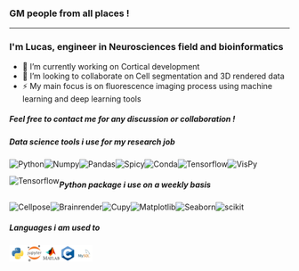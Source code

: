 ### GM people from all places ! 

--------------

### I'm Lucas, engineer in Neurosciences field and bioinformatics

- 🔭 I’m currently working on Cortical development 
- 👯 I’m looking to collaborate on Cell segmentation and 3D rendered data
- ⚡ My main focus is on fluorescence imaging process using machine learning and deep learning tools

##### Feel free to contact me for any discussion or collaboration !

##### Data science tools i use for my research job

<img align="left" alt="Python" height="30px" src="https://raw.githubusercontent.com/gilbarbara/logos/master/logos/python.svg" />
<img align="left" alt="Numpy" height="30px" src="https://upload.wikimedia.org/wikipedia/commons/3/31/NumPy_logo_2020.svg" />
<img align="left" alt="Pandas" height="30px" src="https://upload.wikimedia.org/wikipedia/commons/e/ed/Pandas_logo.svg" />
<img align="left" alt="Spicy" height="30" src="https://scipy.org/images/logo.svg" />
<img align="left" alt="Conda" height="30" src="https://external-content.duckduckgo.com/iu/?u=https%3A%2F%2Ftse1.mm.bing.net%2Fth%3Fid%3DOIP.TH29CBiHeScGDph4UhmVfAHaHx%26pid%3DApi&f=1&ipt=f8d168a505614fc9d26311319c6026d2f9967149d24742ce2fdf199f880776d0&ipo=images" />
<img align="left" alt="Tensorflow" height="30px" src="https://raw.githubusercontent.com/gilbarbara/logos/master/logos/tensorflow.svg" />
<img align="left" alt="VisPy" height="30" src="https://vispy.org/_static/vispy-teaser-short.png" />
<img align="left" alt="Tensorflow" height="30px" src="https://github.com/pytorch/pytorch/blob/master/docs/source/_static/img/pytorch-logo-dark.png" />

<br />

##### Python package i use on a weekly basis

<img align="left" alt="Cellpose" height="30" src="https://raw.githubusercontent.com/kevinjohncutler/cellpose/master/cellpose/logo/logo.png?raw=True" />
<img align="left" alt="Brainrender" height="30" src="https://github.com/LSeu-994/brainrender/blob/master/imgs/three_atlases.png" />
<img align="left" alt="Cupy" height="30" src="https://raw.githubusercontent.com/cupy/cupy/master/docs/image/cupy_logo_1000px.png" />
<img align="left" alt="Matplotlib" height="30" src="https://camo.githubusercontent.com/109927a15915074d15313889468aa9aa688de3b9e38cc4359a01f665d351114e/68747470733a2f2f6d6174706c6f746c69622e6f72672f5f7374617469632f6c6f676f322e737667" />
<img align="left" alt="Seaborn" height="30" src="https://raw.githubusercontent.com/mwaskom/seaborn/master/doc/_static/logo-wide-lightbg.svg" />
<img align="left" alt="scikit" height="30" src="https://scikit-image.org/_static/img/logo.png" />
<br />

##### Languages i am used to
<img align="left" alt="Python" height="30" src="https://raw.githubusercontent.com/github/explore/80688e429a7d4ef2fca1e82350fe8e3517d3494d/topics/python/python.png" />
<img align="left" alt="Jupyter" height="30" src="https://raw.githubusercontent.com/github/explore/a4691f04ff219c1c2aa02fc61fda41aa43f1459a/topics/jupyter-notebook/jupyter-notebook.png" />
<img align="left" alt="Matlab" height="30" src="https://raw.githubusercontent.com/github/explore/80688e429a7d4ef2fca1e82350fe8e3517d3494d/topics/matlab/matlab.png" />
<img align="left" alt="C" height="30" src="https://raw.githubusercontent.com/github/explore/f3e22f0dca2be955676bc70d6214b95b13354ee8/topics/c/c.png" />
<img align="left" alt="MySQL" height="30" src="https://raw.githubusercontent.com/github/explore/80688e429a7d4ef2fca1e82350fe8e3517d3494d/topics/mysql/mysql.png" />
<br />






